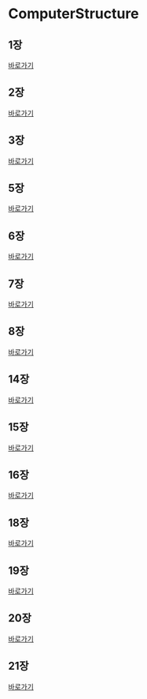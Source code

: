 # ComputerStructure


## 1장
[바로가기](https://github.com/MoSonLee/ComputerStructure/issues/1)
</br>

## 2장
[바로가기](https://github.com/MoSonLee/ComputerStructure/issues/2)
</br>

## 3장
[바로가기](https://github.com/MoSonLee/ComputerStructure/issues/3)
</br>

## 5장
[바로가기](https://github.com/MoSonLee/ComputerStructure/issues/4#issuecomment-949433833)
</br>

## 6장
[바로가기](https://github.com/MoSonLee/ComputerStructure/issues/5#issue-1033459957)
</br>

## 7장
[바로가기](https://github.com/MoSonLee/ComputerStructure/issues/6#issue-1034068712)
</br>


## 8장
[바로가기](https://github.com/MoSonLee/ComputerStructure/issues/7#issue-1034110594)
</br>

## 14장
[바로가기](https://github.com/MoSonLee/ComputerStructure/issues/8#issue-1065703694)
</br>

## 15장
[바로가기](https://github.com/MoSonLee/ComputerStructure/issues/10#issue-1084594938)
</br>

## 16장
[바로가기](https://github.com/MoSonLee/ComputerStructure/issues/9#issue-1084594884)
</br>

## 18장
[바로가기](https://github.com/MoSonLee/ComputerStructure/issues/11#issue-1084597381)
</br>

## 19장
[바로가기](https://github.com/MoSonLee/ComputerStructure/issues/12#issue-1085498572)
</br>

## 20장
[바로가기](https://github.com/MoSonLee/ComputerStructure/issues/13#issue-1085498628)
</br>

## 21장
[바로가기](https://github.com/MoSonLee/ComputerStructure/issues/15#issue-1085739789)
</br>
